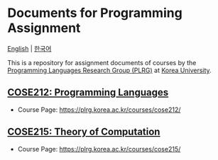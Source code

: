 # Documents for Programming Assignment

[English](./README.md) | [한국어](./README.ko.md)

This is a repository for assignment documents of courses by the [Programming Languages Research Group (PLRG)](https://plrg.korea.ac.kr/) at [Korea University](https://korea.ac.kr).

## [**COSE212: Programming Languages**](./cose212/)

* Course Page: https://plrg.korea.ac.kr/courses/cose212/

## [**COSE215: Theory of Computation**](./cose215/)

* Course Page: https://plrg.korea.ac.kr/courses/cose215/
